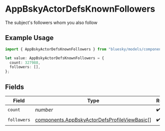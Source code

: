 # AppBskyActorDefsKnownFollowers

The subject's followers whom you also follow

## Example Usage

```typescript
import { AppBskyActorDefsKnownFollowers } from "bluesky/models/components";

let value: AppBskyActorDefsKnownFollowers = {
  count: 327988,
  followers: [],
};
```

## Fields

| Field                                                                                                        | Type                                                                                                         | Required                                                                                                     | Description                                                                                                  |
| ------------------------------------------------------------------------------------------------------------ | ------------------------------------------------------------------------------------------------------------ | ------------------------------------------------------------------------------------------------------------ | ------------------------------------------------------------------------------------------------------------ |
| `count`                                                                                                      | *number*                                                                                                     | :heavy_check_mark:                                                                                           | N/A                                                                                                          |
| `followers`                                                                                                  | [components.AppBskyActorDefsProfileViewBasic](../../models/components/appbskyactordefsprofileviewbasic.md)[] | :heavy_check_mark:                                                                                           | N/A                                                                                                          |